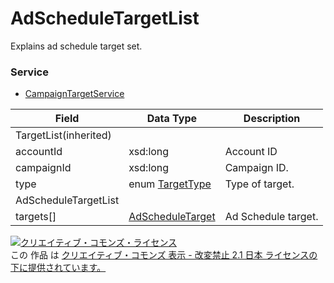 # AdScheduleTargetList
Explains ad schedule target set.
### Service
+ [CampaignTargetService](../services/CampaignTargetService.md)

| Field | Data Type | Description | 
|---|---|---|
| TargetList(inherited)|||
| accountId| xsd:long| Account ID |
| campaignId| xsd:long| Campaign ID. |
| type| enum <a href="./TargetType.md">TargetType</a>| Type of target. |
| AdScheduleTargetList|||
| targets[]| <a href="./AdScheduleTarget.md">AdScheduleTarget</a>| Ad Schedule target. |
<a rel="license" href="http://creativecommons.org/licenses/by-nd/2.1/jp/"><img alt="クリエイティブ・コモンズ・ライセンス" style="border-width:0" src="https://i.creativecommons.org/l/by-nd/2.1/jp/88x31.png" /></a><br />この 作品 は <a rel="license" href="http://creativecommons.org/licenses/by-nd/2.1/jp/">クリエイティブ・コモンズ 表示 - 改変禁止 2.1 日本 ライセンスの下に提供されています。</a>
